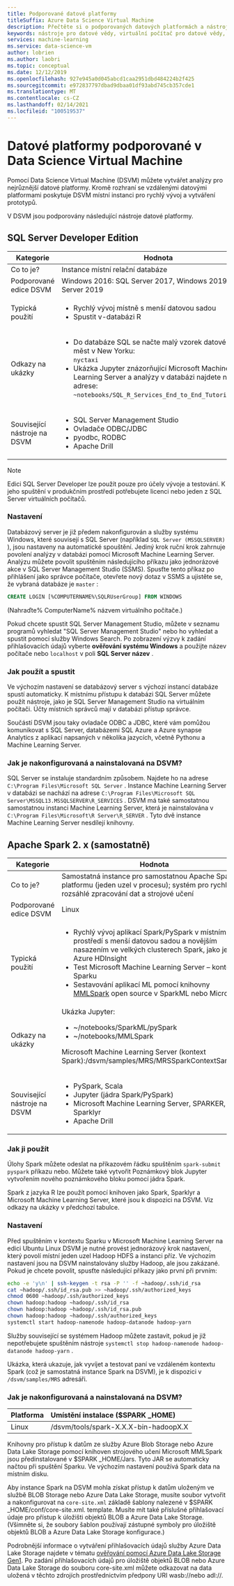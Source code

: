 ```yaml
---
title: Podporované datové platformy
titleSuffix: Azure Data Science Virtual Machine
description: Přečtěte si o podporovaných datových platformách a nástrojích pro Azure Data Science Virtual Machine.
keywords: nástroje pro datové vědy, virtuální počítač pro datové vědy, datové vědy pro linux
services: machine-learning
ms.service: data-science-vm
author: lobrien
ms.author: laobri
ms.topic: conceptual
ms.date: 12/12/2019
ms.openlocfilehash: 927e945a0d045abcd1caa2951dbd484224b2f425
ms.sourcegitcommit: e972837797dbad9dbaa01df93abd745cb357cde1
ms.translationtype: MT
ms.contentlocale: cs-CZ
ms.lasthandoff: 02/14/2021
ms.locfileid: "100519537"
---
```

# <a name="data-platforms-supported-on-the-data-science-virtual-machine"></a>Datové platformy podporované v Data Science Virtual Machine

Pomocí Data Science Virtual Machine (DSVM) můžete vytvářet analýzy pro nejrůznější datové platformy. Kromě rozhraní se vzdálenými datovými platformami poskytuje DSVM místní instanci pro rychlý vývoj a vytváření prototypů.

V DSVM jsou podporovány následující nástroje datové platformy.

## <a name="sql-server-developer-edition"></a>SQL Server Developer Edition

| Kategorie | Hodnota |
| ------------- | ------------- |
| Co to je?   | Instance místní relační databáze      |
| Podporované edice DSVM      | Windows 2016: SQL Server 2017, Windows 2019: SQL Server 2019      |
| Typická použití      | <ul><li>Rychlý vývoj místně s menší datovou sadou</li><li>Spustit v-databázi R</li></ul> |
| Odkazy na ukázky      | <ul><li>Do databáze SQL se načte malý vzorek datové sady měst v New Yorku:<br/>  `nyctaxi`</li><li>Ukázka Jupyter znázorňující Microsoft Machine Learning Server a analýzy v databázi najdete na adrese:<br/> `~notebooks/SQL_R_Services_End_to_End_Tutorial.ipynb`</li></ul> |
| Související nástroje na DSVM       | <ul><li>SQL Server Management Studio</li><li>Ovladače ODBC/JDBC</li><li>pyodbc, RODBC</li><li>Apache Drill</li></ul> |

> [!NOTE]
> Edici SQL Server Developer lze použít pouze pro účely vývoje a testování. K jeho spuštění v produkčním prostředí potřebujete licenci nebo jeden z SQL Server virtuálních počítačů.


### <a name="setup"></a>Nastavení

Databázový server je již předem nakonfigurován a služby systému Windows, které souvisejí s SQL Server (například `SQL Server (MSSQLSERVER)` ), jsou nastaveny na automatické spouštění. Jediný krok ruční krok zahrnuje povolení analýzy v databázi pomocí Microsoft Machine Learning Server. Analýzu můžete povolit spuštěním následujícího příkazu jako jednorázové akce v SQL Server Management Studio (SSMS). Spusťte tento příkaz po přihlášení jako správce počítače, otevřete nový dotaz v SSMS a ujistěte se, že vybraná databáze je `master` :

```sql
CREATE LOGIN [%COMPUTERNAME%\SQLRUserGroup] FROM WINDOWS 
```

(Nahraďte% ComputerName% názvem virtuálního počítače.)

Pokud chcete spustit SQL Server Management Studio, můžete v seznamu programů vyhledat "SQL Server Management Studio" nebo ho vyhledat a spustit pomocí služby Windows Search. Po zobrazení výzvy k zadání přihlašovacích údajů vyberte **ověřování systému Windows** a použijte název počítače nebo ```localhost``` v poli **SQL Server název** .

### <a name="how-to-use-and-run-it"></a>Jak použít a spustit

Ve výchozím nastavení se databázový server s výchozí instancí databáze spustí automaticky. K místnímu přístupu k databázi SQL Server můžete použít nástroje, jako je SQL Server Management Studio na virtuálním počítači. Účty místních správců mají v databázi přístup správce.

Součástí DSVM jsou taky ovladače ODBC a JDBC, které vám pomůžou komunikovat s SQL Server, databázemi SQL Azure a Azure synapse Analytics z aplikací napsaných v několika jazycích, včetně Pythonu a Machine Learning Server.

### <a name="how-is-it-configured-and-installed-on-the-dsvm"></a>Jak je nakonfigurovaná a nainstalovaná na DSVM? 

 SQL Server se instaluje standardním způsobem. Najdete ho na adrese `C:\Program Files\Microsoft SQL Server` . Instance Machine Learning Server v databázi se nachází na adrese `C:\Program Files\Microsoft SQL Server\MSSQL13.MSSQLSERVER\R_SERVICES` . DSVM má také samostatnou samostatnou instanci Machine Learning Server, která je nainstalována v `C:\Program Files\Microsoft\R Server\R_SERVER` . Tyto dvě instance Machine Learning Server nesdílejí knihovny.


## <a name="apache-spark-2x-standalone"></a>Apache Spark 2. x (samostatně)

| Kategorie | Hodnota |
| ------------- | ------------- |
| Co to je?   | Samostatná instance pro samostatnou Apache Spark platformu (jeden uzel v procesu); systém pro rychlé a rozsáhlé zpracování dat a strojové učení     |
| Podporované edice DSVM      | Linux     |
| Typická použití      | <ul><li>Rychlý vývoj aplikací Spark/PySpark v místním prostředí s menší datovou sadou a novějším nasazením ve velkých clusterech Spark, jako je Azure HDInsight</li><li>Test Microsoft Machine Learning Server – kontext Sparku</li><li>Sestavování aplikací ML pomocí knihovny [MMLSpark](https://github.com/Azure/mmlspark) open source v SparkML nebo Microsoftu</li></ul> |
| Odkazy na ukázky      |    Ukázka Jupyter:<ul><li>~/notebooks/SparkML/pySpark</li><li>~/notebooks/MMLSpark</li></ul><p>Microsoft Machine Learning Server (kontext Spark):/dsvm/samples/MRS/MRSSparkContextSample.R</p> |
| Související nástroje na DSVM       | <ul><li>PySpark, Scala</li><li>Jupyter (jádra Spark/PySpark)</li><li>Microsoft Machine Learning Server, SPARKER, Sparklyr</li><li>Apache Drill</li></ul> |

### <a name="how-to-use-it"></a>Jak ji použít
Úlohy Spark můžete odeslat na příkazovém řádku spuštěním `spark-submit` `pyspark` příkazu nebo. Můžete také vytvořit Poznámkový blok Jupyter vytvořením nového poznámkového bloku pomocí jádra Spark.

Spark z jazyka R lze použít pomocí knihoven jako Spark, Sparklyr a Microsoft Machine Learning Server, které jsou k dispozici na DSVM. Viz odkazy na ukázky v předchozí tabulce.

### <a name="setup"></a>Nastavení
Před spuštěním v kontextu Sparku v Microsoft Machine Learning Server na edici Ubuntu Linux DSVM je nutné provést jednorázový krok nastavení, který povolí místní jeden uzel Hadoop HDFS a instanci příz. Ve výchozím nastavení jsou na DSVM nainstalovány služby Hadoop, ale jsou zakázané. Pokud je chcete povolit, spusťte následující příkazy jako první při prvním:

```bash
echo -e 'y\n' | ssh-keygen -t rsa -P '' -f ~hadoop/.ssh/id_rsa
cat ~hadoop/.ssh/id_rsa.pub >> ~hadoop/.ssh/authorized_keys
chmod 0600 ~hadoop/.ssh/authorized_keys
chown hadoop:hadoop ~hadoop/.ssh/id_rsa
chown hadoop:hadoop ~hadoop/.ssh/id_rsa.pub
chown hadoop:hadoop ~hadoop/.ssh/authorized_keys
systemctl start hadoop-namenode hadoop-datanode hadoop-yarn
```

Služby související se systémem Hadoop můžete zastavit, pokud je již nepotřebujete spuštěním nástroje ```systemctl stop hadoop-namenode hadoop-datanode hadoop-yarn``` .

Ukázka, která ukazuje, jak vyvíjet a testovat paní ve vzdáleném kontextu Spark (což je samostatná instance Spark na DSVM), je k dispozici v `/dsvm/samples/MRS` adresáři.


### <a name="how-is-it-configured-and-installed-on-the-dsvm"></a>Jak je nakonfigurovaná a nainstalovaná na DSVM? 
|Platforma|Umístění instalace ($SPARK _HOME)|
|:--------|:--------|
|Linux   | /dsvm/tools/spark-X.X.X-bin-hadoopX.X|


Knihovny pro přístup k datům ze služby Azure Blob Storage nebo Azure Data Lake Storage pomocí knihoven strojového učení Microsoft MMLSpark jsou předinstalované v $SPARK _HOME/Jars. Tyto JAR se automaticky načtou při spuštění Sparku. Ve výchozím nastavení používá Spark data na místním disku. 

Aby instance Spark na DSVM mohla získat přístup k datům uloženým ve službě BLOB Storage nebo Azure Data Lake Storage, musíte soubor vytvořit a nakonfigurovat na `core-site.xml` základě šablony nalezené v $SPARK _HOME/conf/core-site.xml. template. Musíte mít také příslušné přihlašovací údaje pro přístup k úložišti objektů BLOB a Azure Data Lake Storage. (Všimněte si, že soubory šablon používají zástupné symboly pro úložiště objektů BLOB a Azure Data Lake Storage konfigurace.)

Podrobnější informace o vytváření přihlašovacích údajů služby Azure Data Lake Storage najdete v tématu [ověřování pomocí Azure Data Lake Storage Gen1](../../data-lake-store/data-lake-store-service-to-service-authenticate-using-active-directory.md). Po zadání přihlašovacích údajů pro úložiště objektů BLOB nebo Azure Data Lake Storage do souboru core-site.xml můžete odkazovat na data uložená v těchto zdrojích prostřednictvím předpony URI wasb://nebo adl://.